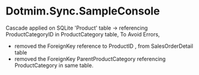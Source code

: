 # Dotmim.Sync.SampleConsole

Cascade applied on SQLite 'Product' table -> referencing ProductCategoryID in ProductCategory table, 
To Avoid Errors, 
- removed the ForeignKey reference to ProductID , from SalesOrderDetail  table 
- removed the ForeignKey ParentProductCategory referencing ProductCategory in same table.
